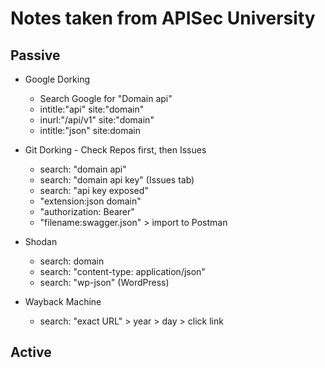 # Notes taken from APISec University

## Passive

* Google Dorking
    * Search Google for "Domain api"
    * intitle:"api" site:"domain"
    * inurl:"/api/v1" site:"domain"
    * intitle:"json" site:domain
 
 * Git Dorking - Check Repos first, then Issues
    * search: "domain api"
    * search: "domain api key" (Issues tab)
    * search: "api key exposed"
    * "extension:json domain"
    * "authorization: Bearer"
    * "filename:swagger.json" > import to Postman
 
 * Shodan
    * search: domain
    * search: "content-type: application/json"
    * search: "wp-json" (WordPress)
 
 * Wayback Machine
    * search: "exact URL" > year > day > click link

## Active
